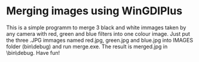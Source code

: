 # Merging images using WinGDIPlus
This is a simple programm to merge 3 black and white immages taken by any camera with red, green and blue filters into one colour image. Just put the three .JPG immages named red.jpg, green.jpg and blue.jpg into IMAGES folder (bin\debug\) and run merge.exe. 
The result is merged.jpg in \bin\debug\.
Have fun!
